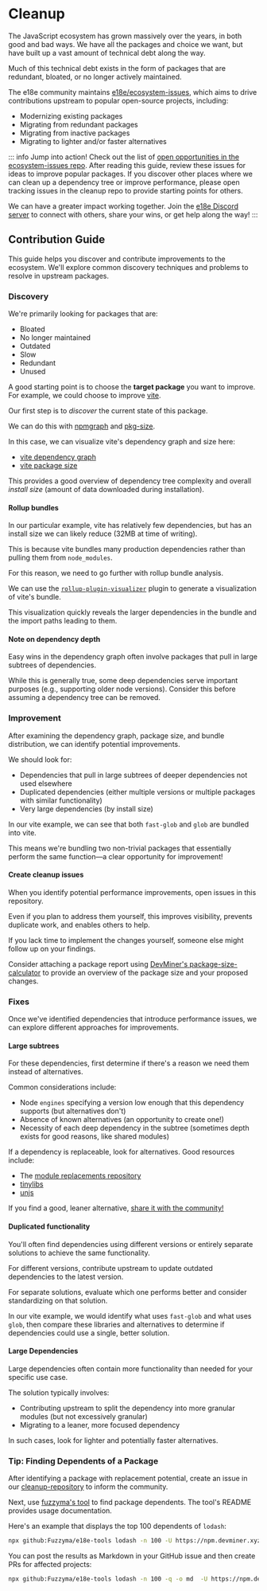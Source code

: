 # Cleanup

The JavaScript ecosystem has grown massively over the years, in both good and bad ways. We have all the packages and choice we want, but have built up a vast amount of technical debt along the way.

Much of this technical debt exists in the form of packages that are redundant, bloated, or no longer actively maintained.

The e18e community maintains [e18e/ecosystem-issues](https://github.com/e18e/ecosystem-issues), which aims to drive contributions upstream to popular open-source projects, including:

- Modernizing existing packages
- Migrating from redundant packages
- Migrating from inactive packages
- Migrating to lighter and/or faster alternatives

::: info Jump into action!
Check out the list of [open opportunities in the ecosystem-issues repo](https://github.com/e18e/ecosystem-issues/issues). After reading this guide, review these issues for ideas to improve popular packages. If you discover other places where we can clean up a dependency tree or improve performance, please open tracking issues in the cleanup repo to provide starting points for others.

We can have a greater impact working together. Join the [e18e Discord server](https://chat.e18e.dev) to connect with others, share your wins, or get help along the way!
:::

## Contribution Guide

This guide helps you discover and contribute improvements to the ecosystem. We'll explore common discovery techniques and problems to resolve in upstream packages.

### Discovery

We're primarily looking for packages that are:

- Bloated
- No longer maintained
- Outdated
- Slow
- Redundant
- Unused

A good starting point is to choose the **target package** you want to improve. For example, we could choose to improve [vite](https://github.com/vitejs/vite).

Our first step is to _discover_ the current state of this package.

We can do this with [npmgraph](https://npmgraph.js.org/) and [pkg-size](https://pkg-size.dev/).

In this case, we can visualize vite's dependency graph and size here:

- [vite dependency graph](https://npmgraph.js.org/?q=vite)
- [vite package size](https://pkg-size.dev/vite)

This provides a good overview of dependency tree complexity and overall _install size_ (amount of data downloaded during installation).

#### Rollup bundles

In our particular example, vite has relatively few dependencies, but has an install size we can likely reduce (32MB at time of writing).

This is because vite bundles many production dependencies rather than pulling them from `node_modules`.

For this reason, we need to go further with rollup bundle analysis.

We can use the [`rollup-plugin-visualizer`](https://github.com/btd/rollup-plugin-visualizer) plugin to generate a visualization of vite's bundle.

This visualization quickly reveals the larger dependencies in the bundle and the import paths leading to them.

#### Note on dependency depth

Easy wins in the dependency graph often involve packages that pull in large subtrees of dependencies.

While this is generally true, some deep dependencies serve important purposes (e.g., supporting older node versions). Consider this before assuming a dependency tree can be removed.

### Improvement

After examining the dependency graph, package size, and bundle distribution, we can identify potential improvements.

We should look for:

- Dependencies that pull in large subtrees of deeper dependencies not used elsewhere
- Duplicated dependencies (either multiple versions or multiple packages with similar functionality)
- Very large dependencies (by install size)

In our vite example, we can see that both `fast-glob` and `glob` are bundled into vite.

This means we're bundling two non-trivial packages that essentially perform the same function—a clear opportunity for improvement!

#### Create cleanup issues

When you identify potential performance improvements, open issues in this repository.

Even if you plan to address them yourself, this improves visibility, prevents duplicate work, and enables others to help.

If you lack time to implement the changes yourself, someone else might follow up on your findings.

Consider attaching a package report using [DevMiner's package-size-calculator](https://github.com/TheDevMinerTV/package-size-calculator) to provide an overview of the package size and your proposed changes.

### Fixes

Once we've identified dependencies that introduce performance issues, we can explore different approaches for improvements.

#### Large subtrees

For these dependencies, first determine if there's a reason we need them instead of alternatives.

Common considerations include:

- Node `engines` specifying a version low enough that this dependency supports (but alternatives don't)
- Absence of known alternatives (an opportunity to create one!)
- Necessity of each deep dependency in the subtree (sometimes depth exists for good reasons, like shared modules)

If a dependency is replaceable, look for alternatives. Good resources include:

- The [module replacements repository](https://github.com/es-tooling/module-replacements/tree/main/docs/modules)
- [tinylibs](https://github.com/tinylibs/)
- [unjs](https://github.com/unjs/)

If you find a good, leaner alternative, [share it with the community!](https://chat.e18e.dev)

#### Duplicated functionality

You'll often find dependencies using different versions or entirely separate solutions to achieve the same functionality.

For different versions, contribute upstream to update outdated dependencies to the latest version.

For separate solutions, evaluate which one performs better and consider standardizing on that solution.

In our vite example, we would identify what uses `fast-glob` and what uses `glob`, then compare these libraries and alternatives to determine if dependencies could use a single, better solution.

#### Large Dependencies

Large dependencies often contain more functionality than needed for your specific use case.

The solution typically involves:

- Contributing upstream to split the dependency into more granular modules (but not excessively granular)
- Migrating to a leaner, more focused dependency

In such cases, look for lighter and potentially faster alternatives.

### Tip: Finding Dependents of a Package

After identifying a package with replacement potential, create an issue in our [cleanup-repository](https://github.com/e18e/ecosystem-issues) to inform the community.

Next, use [fuzzyma's tool](https://github.com/fuzzyma/e18e-tools) to find package dependents. The tool's README provides usage documentation.

Here's an example that displays the top 100 dependents of `lodash`:

```sh
npx github:Fuzzyma/e18e-tools lodash -n 100 -U https://npm.devminer.xyz/registry
```

You can post the results as Markdown in your GitHub issue and then create PRs for affected projects:

```sh
npx github:Fuzzyma/e18e-tools lodash -n 100 -q -o md  -U https://npm.devminer.xyz/registry > md-output.md
```
